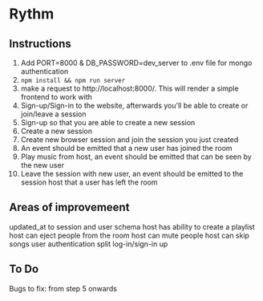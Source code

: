 # Rythm

## Instructions

1. Add PORT=8000 & DB_PASSWORD=dev_server to .env file for mongo authentication
2. `npm install && npm run server`
3. make a request to http://localhost:8000/. This will render a simple frontend to work with
4. Sign-up/Sign-in to the website, afterwards you'll be able to create or join/leave a session
5. Sign-up so that you are able to create a new session
6. Create a new session
7. Create new browser session and join the session you just created
8. An event should be emitted that a new user has joined the room
9. Play music from host, an event should be emitted that can be seen by the new user
10. Leave the session with new user, an event should be emitted to the session host that a user has left the room

## Areas of improvemeent

updated_at to session and user schema
host has ability to create a playlist
host can eject people from the room
host can mute people
host can skip songs
user authentication
split log-in/sign-in up

## To Do

Bugs to fix:
    from step 5 onwards

